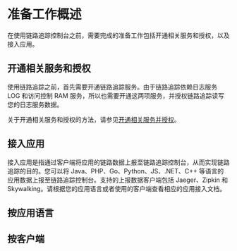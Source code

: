 # 准备工作概述

在使用链路追踪控制台之前，需要完成的准备工作包括开通相关服务和授权，以及接入应用。

## 开通相关服务和授权

使用链路追踪之前，首先需要开通链路追踪服务。由于链路追踪依赖日志服务 LOG 和访问控制 RAM 服务，所以也需要开通这两项服务，并授权链路追踪读写您的日志服务数据。

关于开通相关服务和授权的方法，请参见[开通相关服务并授权](/cn.zh-CN/准备工作/开通相关服务并授权.md)。

## 接入应用

接入应用是指通过客户端将应用的链路数据上报至链路追踪控制台，从而实现链路追踪的目的。您可以将 Java、PHP、Go、Python、JS、.NET、C++ 等语言的应用数据上报至链路追踪控制台。支持的上报数据客户端包括 Jaeger、Zipkin 和 Skywalking。请根据您的应用语言或者使用的客户端查看相应的应用接入文档。

## 按应用语言



## 按客户端



